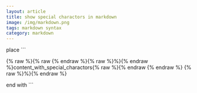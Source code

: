 ```yaml
---
layout: article
title: show special charactors in markdown
image: /img/markdown.png
tags: markdown syntax
category: markdown
---
```


place \`\`\`

{% raw %}{% raw {% endraw %}{% raw %}%}{% endraw %}content_with_special_charactors{% raw %}{% endraw {% endraw %} {% raw %}%}{% endraw %}

end with \`\`\`
